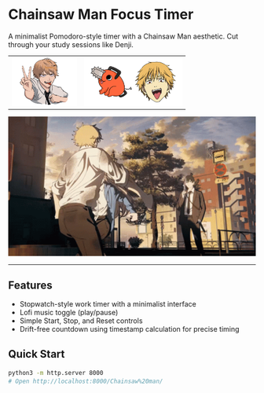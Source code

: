 # Chainsaw Man Focus Timer

A minimalist Pomodoro-style timer with a Chainsaw Man aesthetic. Cut through your study sessions like Denji.

<table width="100%" border="0" role="presentation" cellspacing="0" cellpadding="0">
  <tr>
    <td align="left">
      <img src="./assets/favicon_denji.ico" alt="Denji favicon" height="100">
    </td>
    <td align="right">
      <img src="./assets/logo.png" alt="Chainsaw Work logo" height="100">
    </td>
  </tr>
</table>

<p align="center">
  <img src="./assets/background.gif" alt="Chainsaw Man background" width="720">
</p>

---

## Features
- Stopwatch-style work timer with a minimalist interface  
- Lofi music toggle (play/pause)  
- Simple Start, Stop, and Reset controls  
- Drift-free countdown using timestamp calculation for precise timing

## Quick Start
```bash
python3 -m http.server 8000
# Open http://localhost:8000/Chainsaw%20man/
